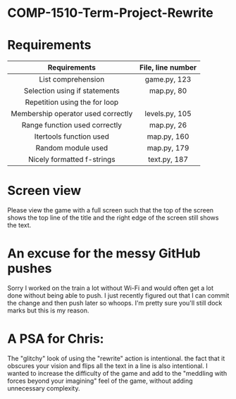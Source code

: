 # COMP-1510-Term-Project-Rewrite

# Requirements

|            Requirements            | File, line number |
|:----------------------------------:|:-----------------:|
|         List comprehension         |   game.py, 123    | to skip mobs that aren't going to do anything anyways
|   Selection using if statements    |    map.py, 80     |
|   Repetition using the for loop    |                   |
| Membership operator used correctly |  levels.py, 105   |
|   Range function used correctly    |    map.py, 26     |
|      Itertools function used       |    map.py, 160    |
|         Random module used         |    map.py, 179    |
|     Nicely formatted f-strings     |   text.py, 187    |


# Screen view

Please view the game with a full screen such that the top of the screen shows the top line of the title and the right
edge of the screen still shows the text.


# An excuse for the messy GitHub pushes

Sorry I worked on the train a lot without Wi-Fi and would often get a lot done without being able to push.
I just recently figured out that I can commit the change and then push later so whoops.
I'm pretty sure you'll still dock marks but this is my reason.

# A PSA for Chris:

The "glitchy" look of using the "rewrite" action is intentional.
the fact that it obscures your vision and flips all the text in a line is also intentional.
I wanted to increase the difficulty of the game and add to
the "meddling with forces beyond your imagining"
feel of the game, without adding unnecessary complexity.
  